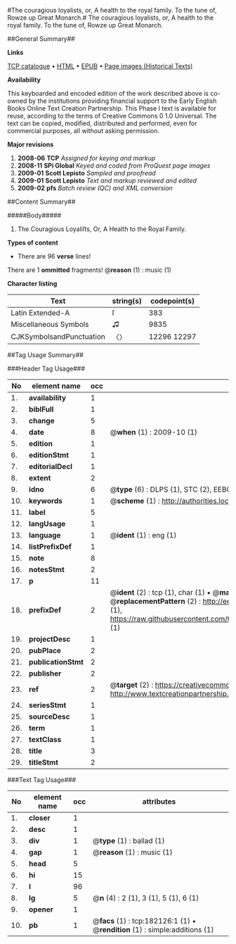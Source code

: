 #The couragious loyalists, or, A health to the royal family. To the tune of, Rowze up Great Monarch.#
The couragious loyalists, or, A health to the royal family. To the tune of, Rowze up Great Monarch.

##General Summary##

**Links**

[TCP catalogue](http://www.ota.ox.ac.uk/tcp/)  • 
[HTML](http://tei.it.ox.ac.uk/tcp/Texts-HTML/free/B02/B02436.html)  • 
[EPUB](http://tei.it.ox.ac.uk/tcp/Texts-EPUB/free/B02/B02436.epub) • 
[Page images (Historical Texts)](https://data.historicaltexts.jisc.ac.uk/view?pubId=eebo-99887420e&pageId=eebo-99887420e-182126-1)

**Availability**

This keyboarded and encoded edition of the
	       work described above is co-owned by the institutions
	       providing financial support to the Early English Books
	       Online Text Creation Partnership. This Phase I text is
	       available for reuse, according to the terms of Creative
	       Commons 0 1.0 Universal. The text can be copied,
	       modified, distributed and performed, even for
	       commercial purposes, all without asking permission.

**Major revisions**

1. __2008-06__ __TCP__ *Assigned for keying and markup*
1. __2008-11__ __SPi Global__ *Keyed and coded from ProQuest page images*
1. __2009-01__ __Scott Lepisto__ *Sampled and proofread*
1. __2009-01__ __Scott Lepisto__ *Text and markup reviewed and edited*
1. __2009-02__ __pfs__ *Batch review (QC) and XML conversion*

##Content Summary##

#####Body#####

1. The Couragious Loyaliſts, Or, A Health to the Royal Family.

**Types of content**

  * There are 96 **verse** lines!

There are 1 **ommitted** fragments! 
 @__reason__ (1) : music (1)

**Character listing**


|Text|string(s)|codepoint(s)|
|---|---|---|
|Latin Extended-A|ſ|383|
|Miscellaneous Symbols|♫|9835|
|CJKSymbolsandPunctuation|〈〉|12296 12297|

##Tag Usage Summary##

###Header Tag Usage###

|No|element name|occ|attributes|
|---|---|---|---|
|1.|__availability__|1||
|2.|__biblFull__|1||
|3.|__change__|5||
|4.|__date__|8| @__when__ (1) : 2009-10 (1)|
|5.|__edition__|1||
|6.|__editionStmt__|1||
|7.|__editorialDecl__|1||
|8.|__extent__|2||
|9.|__idno__|6| @__type__ (6) : DLPS (1), STC (2), EEBO-CITATION (1), PROQUEST (1), VID (1)|
|10.|__keywords__|1| @__scheme__ (1) : http://authorities.loc.gov/ (1)|
|11.|__label__|5||
|12.|__langUsage__|1||
|13.|__language__|1| @__ident__ (1) : eng (1)|
|14.|__listPrefixDef__|1||
|15.|__note__|8||
|16.|__notesStmt__|2||
|17.|__p__|11||
|18.|__prefixDef__|2| @__ident__ (2) : tcp (1), char (1)  •  @__matchPattern__ (2) : ([0-9\-]+):([0-9IVX]+) (1), (.+) (1)  •  @__replacementPattern__ (2) : http://eebo.chadwyck.com/downloadtiff?vid=$1&page=$2 (1), https://raw.githubusercontent.com/textcreationpartnership/Texts/master/tcpchars.xml#$1 (1)|
|19.|__projectDesc__|1||
|20.|__pubPlace__|2||
|21.|__publicationStmt__|2||
|22.|__publisher__|2||
|23.|__ref__|2| @__target__ (2) : https://creativecommons.org/publicdomain/zero/1.0/ (1), http://www.textcreationpartnership.org/docs/. (1)|
|24.|__seriesStmt__|1||
|25.|__sourceDesc__|1||
|26.|__term__|1||
|27.|__textClass__|1||
|28.|__title__|3||
|29.|__titleStmt__|2||


###Text Tag Usage###

|No|element name|occ|attributes|
|---|---|---|---|
|1.|__closer__|1||
|2.|__desc__|1||
|3.|__div__|1| @__type__ (1) : ballad (1)|
|4.|__gap__|1| @__reason__ (1) : music (1)|
|5.|__head__|5||
|6.|__hi__|15||
|7.|__l__|96||
|8.|__lg__|5| @__n__ (4) : 2 (1), 3 (1), 5 (1), 6 (1)|
|9.|__opener__|1||
|10.|__pb__|1| @__facs__ (1) : tcp:182126:1 (1)  •  @__rendition__ (1) : simple:additions (1)|
